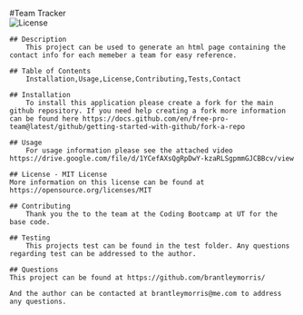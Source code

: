 #Team Tracker           
    ![License](https://img.shields.io/badge/License-MIT-yellow.svg)
    
    ## Description
        This project can be used to generate an html page containing the contact info for each memeber a team for easy reference.

    ## Table of Contents
        Installation,Usage,License,Contributing,Tests,Contact

    ## Installation
        To install this application please create a fork for the main github repository. If you need help creating a fork more information can be found here https://docs.github.com/en/free-pro-team@latest/github/getting-started-with-github/fork-a-repo

    ## Usage
        For usage information please see the attached video https://drive.google.com/file/d/1YCefAXsQgRpDwY-kzaRLSgpmmGJCBBcv/view

    ## License - MIT License
    More information on this license can be found at https://opensource.org/licenses/MIT

    ## Contributing
        Thank you the to the team at the Coding Bootcamp at UT for the base code.

    ## Testing
        This projects test can be found in the test folder. Any questions regarding test can be addressed to the author.

    ## Questions
    This project can be found at https://github.com/brantleymorris/
        
    And the author can be contacted at brantleymorris@me.com to address any questions.

    